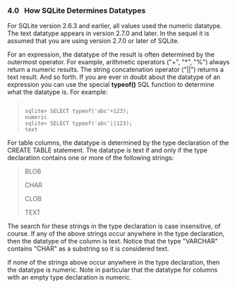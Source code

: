 ### 4\.0   How SQLite Determines Datatypes



For SQLite version 2\.6\.3 and earlier, all values used the numeric datatype.
The text datatype appears in version 2\.7\.0 and later. In the sequel it
is assumed that you are using version 2\.7\.0 or later of SQLite.




For an expression, the datatype of the result is often determined by
the outermost operator. For example, arithmetic operators ("\+", "\*", "%")
always return a numeric results. The string concatenation operator
("\|\|") returns a text result. And so forth. If you are ever in doubt
about the datatype of an expression you can use the special **typeof()**
SQL function to determine what the datatype is. For example:




> ```
> 
> sqlite> SELECT typeof('abc'+123);
> numeric
> sqlite> SELECT typeof('abc'||123);
> text
> 
> ```



For table columns, the datatype is determined by the type declaration
of the CREATE TABLE statement. The datatype is text if and only if
the type declaration contains one or more of the following strings:




> BLOB  
> 
> CHAR  
> 
> CLOB  
> 
> TEXT



The search for these strings in the type declaration is case insensitive,
of course. If any of the above strings occur anywhere in the type
declaration, then the datatype of the column is text. Notice that
the type "VARCHAR" contains "CHAR" as a substring so it is considered
text.


If none of the strings above occur anywhere in the type declaration,
then the datatype is numeric. Note in particular that the datatype for columns
with an empty type declaration is numeric.



